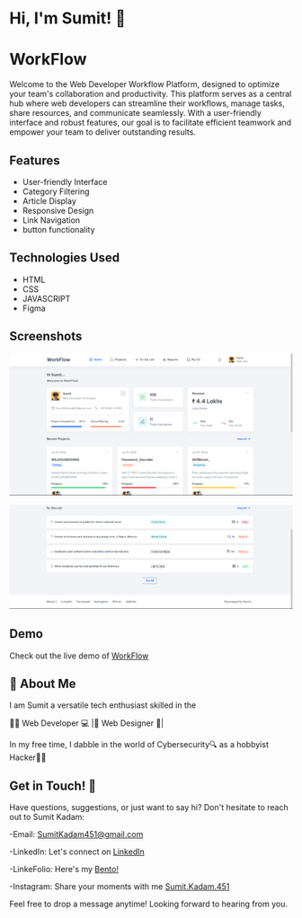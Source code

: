 
# Hi, I'm Sumit! 👋



# WorkFlow

Welcome to the Web Developer Workflow Platform, designed to optimize your team's collaboration and productivity. This platform serves as a central hub where web developers can streamline their workflows, manage tasks, share resources, and communicate seamlessly. With a user-friendly interface and robust features, our goal is to facilitate efficient teamwork and empower your team to deliver outstanding results.

## Features

- User-friendly Interface
- Category Filtering
- Article Display
- Responsive Design
- Link Navigation
- button functionality

## Technologies Used

- HTML
- CSS
- JAVASCRIPT
- Figma

## Screenshots

![App Screenshot](https://github.com/SumitKadam451/WorkFlow/blob/main/Screenshot_1.png)

![App Screenshot](https://github.com/SumitKadam451/WorkFlow/blob/main/Screenshot_2.png)


## Demo

Check out the live demo of [WorkFlow](https://sumitkadam451.github.io/WorkFlow/)


## 🚀 About Me
I am Sumit a versatile tech enthusiast skilled in the

👨‍💻 Web Developer 💻 |🎨 Web Designer 🎨| 

In my free time, I dabble in the world of Cybersecurity🔍 as a hobbyist Hacker👨‍💻


## Get in Touch! 📩

Have questions, suggestions, or just want to say hi? Don't hesitate to reach out to Sumit Kadam:

-Email: SumitKadam451@gmail.com

-LinkedIn: Let's connect on [LinkedIn](https://www.linkedin.com/in/sumit-kadam-58b2102b2/)

-LinkeFolio: Here's my [Bento! ](https://bento.me/sumit-linkfolio)

-Instagram: Share your moments with me [Sumit.Kadam.451](https://www.instagram.com/sumit.kadam.451/)

Feel free to drop a message anytime! Looking forward to hearing from you.

